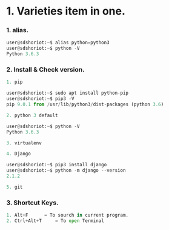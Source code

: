 # 1. Varieties item in one.


### 1. alias.
```python
user@sdshoriot:~$ alias python=python3
user@sdshoriot:~$ python -V
Python 3.6.3
```

### 2. Install & Check version.

```python
1. pip

user@sdshoriot:~$ sudo apt install python-pip
user@sdshoriot:~$ pip3 -V
pip 9.0.1 from /usr/lib/python3/dist-packages (python 3.6)

2. python 3 default

user@sdshoriot:~$ python -V
Python 3.6.3

3. virtualenv

4. Django

user@sdshoriot:~$ pip3 install django
user@sdshoriot:~$ python -m django --version
2.1.2 

5. git
```


### 3. Shortcut Keys.
```python
1. Alt+F	  = To sourch in current program.
2. Ctrl+Alt+T     = To open Terminal
```